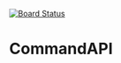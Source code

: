 [![Board Status](https://dev.azure.com/szymonos/9c5ef2ed-81c3-49d9-802a-f425cded87ab/52b1edfc-d00f-4eef-9494-4ea65c4697d8/_apis/work/boardbadge/e65b3acb-00f1-48ee-9fb4-48cb18709b14)](https://dev.azure.com/szymonos/9c5ef2ed-81c3-49d9-802a-f425cded87ab/_boards/board/t/52b1edfc-d00f-4eef-9494-4ea65c4697d8/Microsoft.RequirementCategory)
# CommandAPI